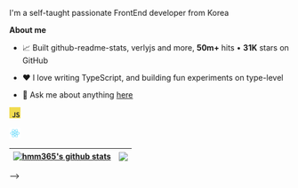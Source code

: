 I'm a self-taught passionate FrontEnd developer from Korea

**About me**

- 📈 Built github-readme-stats, verlyjs and more, **50m+** hits • **31K** stars on GitHub

- ❤️ I love writing TypeScript, and building fun experiments on type-level

- 💬 Ask me about anything [here](https://github.com/hmm365/hmm365/issues)

<code><img height="20" alt="javascript" src="https://raw.githubusercontent.com/github/explore/80688e429a7d4ef2fca1e82350fe8e3517d3494d/topics/javascript/javascript.png"></code>
<!-- <code><img height="20" alt="typescript" src="https://raw.githubusercontent.com/github/explore/80688e429a7d4ef2fca1e82350fe8e3517d3494d/topics/typescript/typescript.png"></code> -->
<code><img height="20" alt="react" src="https://raw.githubusercontent.com/github/explore/80688e429a7d4ef2fca1e82350fe8e3517d3494d/topics/react/react.png"></code>
<!-- <code><img height="20" alt="nodejs" src="https://raw.githubusercontent.com/github/explore/80688e429a7d4ef2fca1e82350fe8e3517d3494d/topics/nodejs/nodejs.png"></code>     -->


| <a href="https://github.com/hmm365/github-readme-stats"><img align="center" src="https://github-readme-stats.vercel.app/api?username=hmm365&show_icons=true&include_all_commits=true&theme=buefy&hide_border=true" alt="hmm365's github stats" /></a> | <a href="https://github.com/hmm365/github-readme-stats"><img align="center" src="https://github-readme-stats.vercel.app/api/top-langs/?username=hmm365&layout=compact&theme=buefy&hide_border=true" /></a> |
| ------------- | ------------- |
<!-- 
#### Top Repositories -->
<!-- 

<a href="https://github.com/hmm365/github-readme-stats">
  <img align="center" src="https://github-readme-stats.vercel.app/api/pin/?username=hmm365&repo=github-readme-stats&theme=buefy" />
</a>
<!-- <a href="https://github.com/hmm365/hmm365.github.io">
  <img align="center" src="https://github-readme-stats.vercel.app/api/pin/?username=hmm365&repo=hmm365.github.io&theme=buefy" />
</a> --> -->

<br />
<br />

<!-- <a href="https://codepen.io/hmm365">
  <img align="right" alt="hmm365 | CodeSandbox" width="20px" src="https://raw.githubusercontent.com/hmm365/hmm365/master/assets/codesandbox.svg" />
</a> -->

